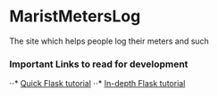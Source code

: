 # MaristMetersLog
The site which helps people log their meters and such

### Important Links to read for development
⋅⋅* [Quick Flask tutorial](http://flask.palletsprojects.com/en/1.1.x/quickstart/#quickstart)
⋅⋅* [In-depth Flask tutorial](http://flask.palletsprojects.com/en/1.1.x/tutorial/#tutorial)

